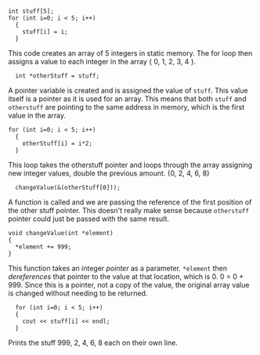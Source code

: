 ```
int stuff[5];
for (int i=0; i < 5; i++)
  {
    stuff[i] = i;
  }
  ```
This code creates an array of 5 integers in static memory. The for loop then assigns a value to each integer in the array { 0, 1, 2, 3, 4 }.

```
  int *otherStuff = stuff;
  ```

A pointer variable is created and is assigned the value of `stuff`. This value itself is a pointer as it is used for an array. This means that both `stuff` and `otherstuff` are pointing to the same address in memory, which is the first value in the array.

```
for (int i=0; i < 5; i++)
  {
    otherStuff[i] = i*2;
  }
  ```

  This loop takes the otherstuff pointer and loops through the array assigning new integer values, double the previous amount. {0, 2, 4, 6, 8}

  ```
    changeValue(&(otherStuff[0]));
  ```

A function is called and we are passing the reference of the first position of the other stuff pointer. This doesn't really make sense because `otherstuff` pointer could just be passed with the same result. 

```
void changeValue(int *element)
{
  *element += 999;
}
```

This function takes an integer _pointer_ as a parameter. `*element`  then _dereferences_ that pointer to the value at that location, which is 0. 0 = 0 + 999. Since this is a pointer, not a copy of the value, the original array value is changed without needing to be returned. 

```
  for (int i=0; i < 5; i++)
  {
    cout << stuff[i] << endl;
  }
```

Prints the stuff  999, 2, 4, 6, 8 each on their own line. 